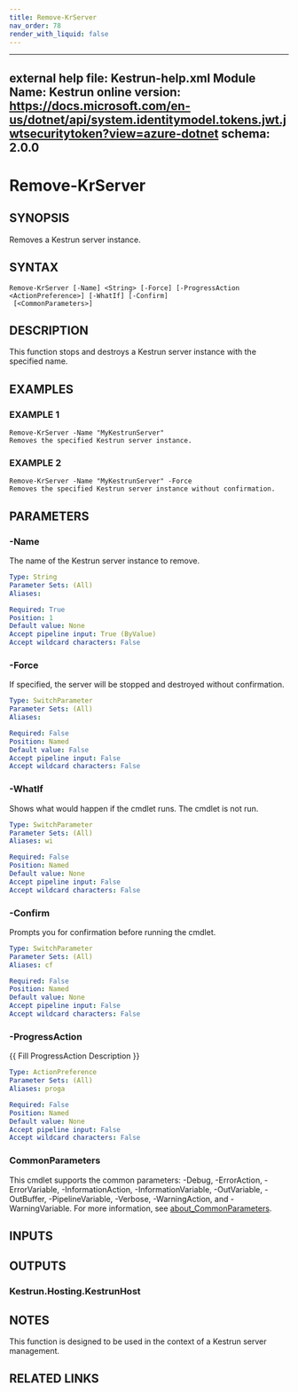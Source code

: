 ```yaml
---
title: Remove-KrServer
nav_order: 78
render_with_liquid: false
---
```

---
external help file: Kestrun-help.xml
Module Name: Kestrun
online version: https://docs.microsoft.com/en-us/dotnet/api/system.identitymodel.tokens.jwt.jwtsecuritytoken?view=azure-dotnet
schema: 2.0.0
---

# Remove-KrServer

## SYNOPSIS
Removes a Kestrun server instance.

## SYNTAX

```
Remove-KrServer [-Name] <String> [-Force] [-ProgressAction <ActionPreference>] [-WhatIf] [-Confirm]
 [<CommonParameters>]
```

## DESCRIPTION
This function stops and destroys a Kestrun server instance with the specified name.

## EXAMPLES

### EXAMPLE 1
```
Remove-KrServer -Name "MyKestrunServer"
Removes the specified Kestrun server instance.
```

### EXAMPLE 2
```
Remove-KrServer -Name "MyKestrunServer" -Force
Removes the specified Kestrun server instance without confirmation.
```

## PARAMETERS

### -Name
The name of the Kestrun server instance to remove.

```yaml
Type: String
Parameter Sets: (All)
Aliases:

Required: True
Position: 1
Default value: None
Accept pipeline input: True (ByValue)
Accept wildcard characters: False
```

### -Force
If specified, the server will be stopped and destroyed without confirmation.

```yaml
Type: SwitchParameter
Parameter Sets: (All)
Aliases:

Required: False
Position: Named
Default value: False
Accept pipeline input: False
Accept wildcard characters: False
```

### -WhatIf
Shows what would happen if the cmdlet runs.
The cmdlet is not run.

```yaml
Type: SwitchParameter
Parameter Sets: (All)
Aliases: wi

Required: False
Position: Named
Default value: None
Accept pipeline input: False
Accept wildcard characters: False
```

### -Confirm
Prompts you for confirmation before running the cmdlet.

```yaml
Type: SwitchParameter
Parameter Sets: (All)
Aliases: cf

Required: False
Position: Named
Default value: None
Accept pipeline input: False
Accept wildcard characters: False
```

### -ProgressAction
{{ Fill ProgressAction Description }}

```yaml
Type: ActionPreference
Parameter Sets: (All)
Aliases: proga

Required: False
Position: Named
Default value: None
Accept pipeline input: False
Accept wildcard characters: False
```

### CommonParameters
This cmdlet supports the common parameters: -Debug, -ErrorAction, -ErrorVariable, -InformationAction, -InformationVariable, -OutVariable, -OutBuffer, -PipelineVariable, -Verbose, -WarningAction, and -WarningVariable. For more information, see [about_CommonParameters](http://go.microsoft.com/fwlink/?LinkID=113216).

## INPUTS

## OUTPUTS

### Kestrun.Hosting.KestrunHost
## NOTES
This function is designed to be used in the context of a Kestrun server management.

## RELATED LINKS
